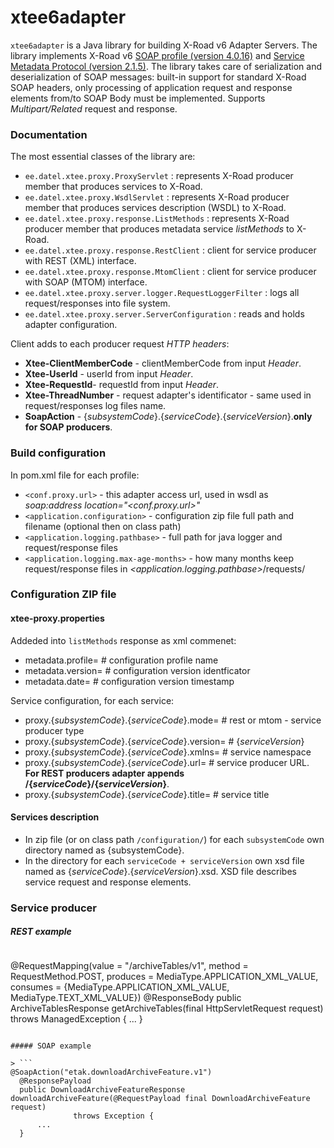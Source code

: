 # xtee6adapter

``xtee6adapter`` is a Java library for building X-Road v6 Adapter Servers. The library implements X-Road v6 [SOAP profile (version 4.0.16)](http://x-road.eu/docs/x-road_message_protocol_v4.0.pdf) and [Service Metadata Protocol (version 2.1.5)](http://x-road.eu/docs/x-road_service_metadata_protocol.pdf). The library takes care of serialization and deserialization of SOAP messages: built-in support for standard X-Road SOAP headers, only processing of application request and response elements from/to SOAP Body must be implemented.
Supports _Multipart/Related_ request and response.


### Documentation

The most essential classes of the library are:

* ``ee.datel.xtee.proxy.ProxyServlet`` : represents X-Road producer member that produces services to X-Road.
* ``ee.datel.xtee.proxy.WsdlServlet`` : represents X-Road producer member that produces services description (WSDL) to X-Road.
* ``ee.datel.xtee.proxy.response.ListMethods`` : represents X-Road producer member that produces metadata service _listMethods_ to X-Road.
* ``ee.datel.xtee.proxy.response.RestClient`` : client for service producer with REST (XML) interface.
* ``ee.datel.xtee.proxy.response.MtomClient`` : client for service producer with SOAP (MTOM) interface.
* ``ee.datel.xtee.proxy.server.logger.RequestLoggerFilter`` : logs all request/responses into file system.
* ``ee.datel.xtee.proxy.server.ServerConfiguration`` : reads and holds adapter configuration.

Client adds to each producer request _HTTP headers_:
* **Xtee-ClientMemberCode** - clientMemberCode from input _Header_.
* **Xtee-UserId** - userId from input _Header_.
* **Xtee-RequestId**- requestId from input _Header_.
* **Xtee-ThreadNumber** - request adapter's identificator - same used in request/responses log files name.
* **SoapAction** - {_subsystemCode_}.{_serviceCode_}.{_serviceVersion_}.**only for SOAP producers**.


### Build configuration

In pom.xml file for each profile:
* ``<conf.proxy.url>`` - this adapter access url, used in wsdl as _soap:address location="<conf.proxy.url>"_ 
* ``<application.configuration>`` - configuration zip file full path and filename (optional then on class path)
* ``<application.logging.pathbase>`` - full path for java logger and request/response files
* ``<application.logging.max-age-months>`` - how many months keep request/response files in _<application.logging.pathbase>_/requests/ 

###  Configuration ZIP file
#### xtee-proxy.properties

Addeded into ``listMethods`` response as xml commenet: 
* metadata.profile= # configuration profile name
* metadata.version= # configuration version identficator
* metadata.date= # configuration version timestamp

Service configuration, for each service:
* proxy.{_subsystemCode_}.{_serviceCode_}.mode= # rest or mtom - service producer type
* proxy.{_subsystemCode_}.{_serviceCode_}.version= # {_serviceVersion_} 
* proxy.{_subsystemCode_}.{_serviceCode_}.xmlns= # service namespace
* proxy.{_subsystemCode_}.{_serviceCode_}.url= # service producer URL. **For REST producers adapter appends /{_serviceCode_}/{_serviceVersion_}**.
* proxy.{_subsystemCode_}.{_serviceCode_}.title= # service title

#### Services description
* In zip file (or on class path ``/configuration/``)  for each ``subsystemCode`` own directory named as {subsystemCode}.
* In the directory for each ``serviceCode + serviceVersion`` own xsd file named as {_serviceCode_}.{_serviceVersion_}.xsd. XSD file describes service request and response elements.

### Service producer
##### REST example

> ```
@RequestMapping(value = "/archiveTables/v1", method = RequestMethod.POST, produces = MediaType.APPLICATION_XML_VALUE,
              consumes = {MediaType.APPLICATION_XML_VALUE, MediaType.TEXT_XML_VALUE})
  @ResponseBody
  public ArchiveTablesResponse getArchiveTables(final HttpServletRequest request) throws ManagedException {
    ...
  }
```

##### SOAP example

> ```
@SoapAction("etak.downloadArchiveFeature.v1")
  @ResponsePayload
  public DownloadArchiveFeatureResponse downloadArchiveFeature(@RequestPayload final DownloadArchiveFeature request)
              throws Exception {
      ...
  }
```



